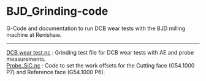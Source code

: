 # BJD_Grinding-code
G-Code and documentation to run DCB wear tests with the BJD milling machine at Renishaw.
***
[DCB wear test.nc](DCB%20wear%20test.nc) : Grinding test file for DCB wear tests with AE and probe measurements.  
[Probe_SiC.nc](Probe_SiC.nc) : Code to set the work offsets for the Cutting face (G54.1000 P7) and Reference face (G54.1000 P6).  